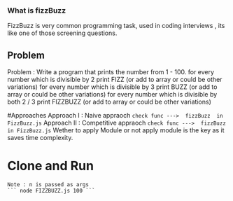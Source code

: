 
### What is fizzBuzz
FizzBuzz is very common programming task, used in coding interviews , its like one of those screening questions.

## Problem
Problem : 
    Write a program that prints the number from 1 - 100.
    for every number which is divisible by 2 print FIZZ (or add to array or could be other variations)
    for every number which is divisible by 3 print BUZZ (or add to array or could be other variations)
    for every number which is divisible by both 2 / 3 print FIZZBUZZ (or add to array or could be other variations)

#Approaches
    Approach I : Naive appraoch
        ``` check func --->  fizzBuzz  in FizzBuzz.js ```
    Approach II : Competitive appraoch
        ``` check func --->  fizzBuzz  in FizzBuzz.js ```
    Wether to apply Module or not apply module is the key as it saves time complexity.

# Clone and Run
    Note : n is passed as args
    ``` node FIZZBUZZ.js 100 ```

